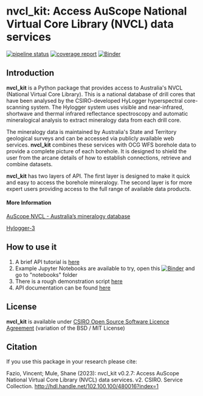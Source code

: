 # nvcl_kit: Access AuScope National Virtual Core Library (NVCL) data services

[![pipeline status](https://gitlab.com/csiro-geoanalytics/python-shared/nvcl_kit/badges/master/pipeline.svg)](https://gitlab.com/csiro-geoanalytics/python-shared/nvcl_kit/commits/master)
[![coverage report](https://gitlab.com/csiro-geoanalytics/python-shared/nvcl_kit/badges/master/coverage.svg)](https://gitlab.com/csiro-geoanalytics/python-shared/nvcl_kit/commits/master)
[![Binder](https://mybinder.org/badge_logo.svg)](https://mybinder.org/v2/gl/csiro-geoanalytics%2Fpython-shared%2Fnvcl_kit/HEAD)



## Introduction

**nvcl_kit** is a Python package that provides access to Australia's NVCL (National Virtual Core Library). This is a national database of drill cores that have been analysed by the CSIRO-developed HyLogger hyperspectral core-scanning system. The Hylogger system uses visible and near-infrared, shortwave and thermal infrared reflectance spectroscopy and automatic mineralogical analysis to extract mineralogy data from each drill core.

The mineralogy data is maintained by Australia's State and Territory geological surveys and can be accessed via publicly available web services. **nvcl_kit** combines these services with OCG WFS borehole data to provide a complete picture of each borehole. It is designed to shield the user from the arcane details of how to establish connections, retrieve and combine datasets.

**nvcl_kit** has two layers of API. The first layer is designed to make it quick and easy to access the borehole mineralogy. The second layer is for more expert users providing access to the full range of available data products. 

#### More Information

[AuScope NVCL - Australia’s mineralogy database](https://www.auscope.org.au/nvcl)  

[Hylogger-3](https://research.csiro.au/drill-core-lab/hylogger-3/)


## How to use it

1. A brief API tutorial is [here](https://gitlab.com/csiro-geoanalytics/python-shared/nvcl_kit/-/blob/master/introduction.rst)
2. Example Jupyter Notebooks are available to try, open this [![Binder](https://mybinder.org/badge_logo.svg)](https://mybinder.org/v2/gl/csiro-geoanalytics%2Fpython-shared%2Fnvcl_kit/HEAD) and go to "notebooks" folder
3. There is a rough demonstration script [here](https://gitlab.com/csiro-geoanalytics/python-shared/nvcl_kit/-/blob/master/demo.py)
4. API documentation can be found [here](https://csiro-geoanalytics.gitlab.io/python-shared/nvcl_kit)


## License

**nvcl_kit** is available under [CSIRO Open Source Software Licence Agreement](LICENSE) (variation of the BSD / MIT License)

## Citation

If you use this package in your research please cite:

Fazio, Vincent; Mule, Shane (2023): nvcl_kit v0.2.7: Access AuScope National Virtual Core Library (NVCL) data services. v2. CSIRO. Service Collection. http://hdl.handle.net/102.100.100/480016?index=1
